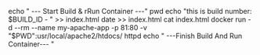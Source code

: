 echo " --- Start Build & rRun Container ---"
pwd
echo "this is build number: $BUILD_ID - " >> index.html
date >> index.html
cat index.html
docker run -d --rm --name my-apache-app -p 81:80 -v "$PWD":usr/local/apache2/htdocs/ httpd
echo " ---Finish Build And Run Container--- "
